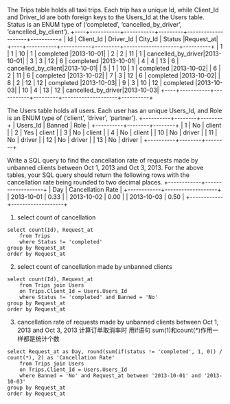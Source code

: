 The Trips table holds all taxi trips. Each trip has a unique Id, while Client_Id and Driver_Id are both foreign keys to the Users_Id at the Users table. Status is an ENUM type of (‘completed’, ‘cancelled_by_driver’, ‘cancelled_by_client’).
+----+-----------+-----------+---------+--------------------+----------+
| Id | Client_Id | Driver_Id | City_Id |        Status      |Request_at|
+----+-----------+-----------+---------+--------------------+----------+
| 1  |     1     |    10     |    1    |     completed      |2013-10-01|
| 2  |     2     |    11     |    1    | cancelled_by_driver|2013-10-01|
| 3  |     3     |    12     |    6    |     completed      |2013-10-01|
| 4  |     4     |    13     |    6    | cancelled_by_client|2013-10-01|
| 5  |     1     |    10     |    1    |     completed      |2013-10-02|
| 6  |     2     |    11     |    6    |     completed      |2013-10-02|
| 7  |     3     |    12     |    6    |     completed      |2013-10-02|
| 8  |     2     |    12     |    12   |     completed      |2013-10-03|
| 9  |     3     |    10     |    12   |     completed      |2013-10-03| 
| 10 |     4     |    13     |    12   | cancelled_by_driver|2013-10-03|
+----+-----------+-----------+---------+--------------------+----------+

The Users table holds all users. Each user has an unique Users_Id, and Role is an ENUM type of (‘client’, ‘driver’, ‘partner’).
+----------+--------+--------+
| Users_Id | Banned |  Role  |
+----------+--------+--------+
|    1     |   No   | client |
|    2     |   Yes  | client |
|    3     |   No   | client |
|    4     |   No   | client |
|    10    |   No   | driver |
|    11    |   No   | driver |
|    12    |   No   | driver |
|    13    |   No   | driver |
+----------+--------+--------+

Write a SQL query to find the cancellation rate of requests made by unbanned clients between Oct 1, 2013 and Oct 3, 2013. For the above tables, your SQL query should return the following rows with the cancellation rate being rounded to two decimal places.
+------------+-------------------+
|     Day    | Cancellation Rate |
+------------+-------------------+
| 2013-10-01 |       0.33        |
| 2013-10-02 |       0.00        |
| 2013-10-03 |       0.50        |
+------------+-------------------+


1. select count of cancellation
```
select count(Id), Request_at
    from Trips
    where Status != 'completed'
group by Request_at
order by Request_at
```

2. select count of cancellation made by unbanned clients
```
select count(Id), Request_at
    from Trips join Users
    on Trips.Client_Id = Users.Users_Id
    where Status != 'completed' and Banned = 'No'
group by Request_at
order by Request_at
```

3. cancellation rate of requests made by unbanned clients between Oct 1, 2013 and Oct 3, 2013
    计算订单取消率时 用if语句
    sum(1)和count(*)作用一样都是统计个数

```
select Request_at as Day, round(sum(if(status != 'completed', 1, 0)) / count(*), 2) as 'Cancellation Rate'
    from Trips join Users
    on Trips.Client_Id = Users.Users_Id
    where Banned = 'No' and Request_at between '2013-10-01' and '2013-10-03'
group by Request_at
order by Request_at
```
